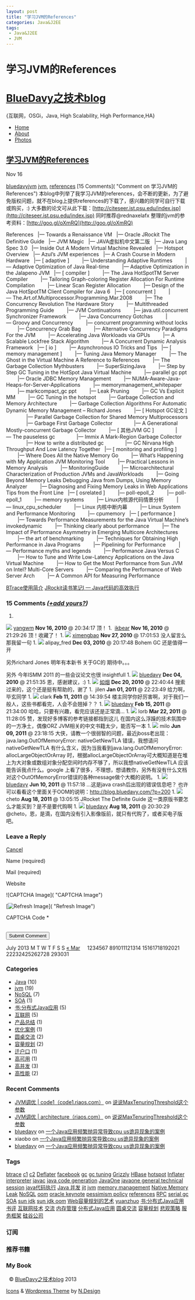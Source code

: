 ```yaml
---
layout: post
title: "学习JVM的References"
categories: Java&J2EE
tags: 
 - Java&J2EE
 - JVM
--- 
```


# 学习JVM的References

# [BlueDavy之技术blog](https://blog.bluedavy.com/)

{互联网，OSGi，Java, High Scalability, High Performance,HA}

* [Home](https://blog.bluedavy.com/)
* [About](https://blog.bluedavy.com/?page_id=2)
* [Photos](https://blog.bluedavy.com/?page_id=81)

## [学习JVM的References](https://blog.bluedavy.com/?p=187 "学习JVM的References")

Nov 16

[bluedavy](http://bluedavy.com/ "Visit bluedavy’s website")[jvm](https://blog.bluedavy.com/?cat=13 "View all posts in jvm") [jvm](https://blog.bluedavy.com/?tag=jvm), [references](https://blog.bluedavy.com/?tag=references) [15 Comments]( "Comment on 学习JVM的References")
本blog中列举了我学习JVM的references，会不断的更新，为了避免版权问题，就不在blog上提供references的下载了，感兴趣的同学可自行下载或购买，:)
大多数的论文可从此下载：[http://citeseer.ist.psu.edu/index.jsp](http://citeseer.ist.psu.edu/index.jsp)
同时推荐@rednaxelafx 整理的jvm的参考资料：[http://goo.gl/oXmRQ](http://goo.gl/oXmRQ)

References
  |— Towards a Renaissance VM
  |— Oracle JRockit The Definitive Guide
  |— JVM Magic
  |— JAVA虚拟机中文第二版
  |— Java Lang Spec 3.0
  |— Inside Out A Modern Virtual Machine Revealed
  |— Hotspot Overview
  |— Azul’s JVM experiences
  |— A Crash Course in Modern Hardware
  |— [ adaptive ]
        |— Understanding Adaptive Runtimes
        |— Adaptive Optimization of Java Real-time
        |— Adaptive Optimization in the Jalapeno JVM
  |— [ compiler ]
        |— The Java HotSpotTM Server Compiler
        |— Tailoring Graph-coloring Register Allocation For Runtime Compilation
        |— Linear Scan Register Allocation
        |— Design of the Java HotSpotTM Client Compiler for Java 6
  |— [ concurrent ]
        |— The.Art.of.Multiprocessor.Programming.Mar.2008
        |— The Concurrency Revolution The Hardware Story
        |— Multithreaded Programming Guide
        |— JVM Continuations
        |— java.util.concurrent Synchronizer Framework
        |— Java Concurrency Gotchas
        |— Groovy and Concurrency
        |— concurrent programming without locks
        |— Concurrency Grab Bag
        |— Alternative Concurrency Paradigms For the JVM
        |— Accelerating Java Workloads via GPUs
        |— A Scalable Lockfree Stack Algorithm
        |— A Concurrent Dynamic Analysis Framework
  |— [ io ]
        |— Asynchronous IO Tricks and Tips
  |— [ memory management ]
        |— Tuning Java Memory Manager
        |— The Ghost in the Virtual Machine A Reference to References
        |— The Garbage Collection Mythbusters
        |— SuperSizingJava
        |— Step by Step GC Tuning in the HotSpot Java Virtual Machine
        |— parallel gc ppt
        |— Oracle JDBC Memory Management
        |— NUMA-Aware-Java-Heaps-for-Server-Applications
        |— memorymanagement_whitepaper
        |— markcompact_gc ppt
        |— Leak Pruning
        |— GC Vs Explicit MM
        |— GC Tuning in the hotspot
        |— Garbage Collection and Memory Architecture
        |— Garbage Collection Algorithms For Automatic Dynamic Memory Management – Richard Jones
        |— [ Hotspot GC论文 ]
              |— Parallel Garbage Collection for Shared Memory Multiprocessors
              |— Garbage First Garbage Collector
              |— A Generational Mostly-concurrent Garbage Collector
        |— [ 其他JVM GC ]
              |— The pauseless gc
              |— Immix A Mark-Region Garbage Collector
              |— How to write a distributed gc
              |— GC Nirvana High Throughput And Low Latency Together
  |— [ monitoring and profiling ]
        |— Where Does All the Native Memory Go
        |— What’s Happening with My Application JVM Monitoring Tool
        |— Practical Lessons in Memory Analysis
        |— MonitoringGuide
        |— Microarchitectural Characterization of Production JVMs and JavaWorkloads
        |— Going Beyond Memory Leaks Debugging Java from Dumps, Using Memory Analyzer
        |— Diagnosing and Fixing Memory Leaks in Web Applications Tips from the Front Line
  |— [ osrelated ]
        |— poll-epoll_2
        |— poll-epoll_1
        |— memory systems
        |— Linux内核源代码情景分析
        |— linux_cpu_scheduler
        |— Linux 内核中断内幕
        |— Linux System and Performance Monitoring
        |— cpumemory
  |— [ performance ]
        |— Towards Performance Measurements for the Java Virtual Machine’s invokedynamic
        |— Thinking clearly about performance
        |— The Impact of Performance Asymmetry in Emerging Multicore Architectures
        |— the art of benchmarking
        |— Techniques for Obtaining High Performance in Java Programs
        |— Pipelining for Performance
        |— Performance myths and legends
        |— Performance Java Versus C
        |— How to Tune and Write Low-Latency Applications on the Java Virtual Machine
        |— How to Get the Most Performance from Sun JVM on Intel? Multi-Core Servers
        |— Comparing the Performance of Web Server Arch
        |— A Common API for Measuring Performance

[BTrace使用简介](https://blog.bluedavy.com/?p=185) [JRockit读书笔记I — Java代码的高效执行](https://blog.bluedavy.com/?p=198)

### 15 Comments *([+add yours?]())*

1. 
![](https://secure.gravatar.com/avatar/e7a7df93e0364af10fd5bd942fd81f56?s=48&d=<path_to_url>&r=G) [yangwm](http://blog.csdn.net/yang_net)
**Nov 16, 2010** @ 20:34:17
顶！
1. 
![]() [ikbear](http://www.helishi.net/)
**Nov 16, 2010** @ 21:29:26
顶！收藏了！
1. 
![](https://secure.gravatar.com/avatar/37e14c958f24c5d75fb4dd926c175629?s=48&d=<path_to_url>&r=G) [ximengbao](http://www.ximengbao365.info/)
**Nov 27, 2010** @ 17:01:53
没人留言么 那我留一句
1. 
![](https://secure.gravatar.com/avatar/d2b47d707d59207554e65aa3d3f83d18?s=48&d=<path_to_url>&r=G) alipay_fred
**Dec 03, 2010** @ 20:17:48
Bohem GC 还是值得一开

另外richard Jones 明年有本新书 关于GC的 期待中。。。

另外 今年ISMM 2011 的一些会议论文也很 insightfull
1. 
![](https://secure.gravatar.com/avatar/5267242305332fe1affd9c4788191e1d?s=48&d=<path_to_url>&r=G) [bluedavy](http://bluedavy.com/)
**Dec 04, 2010** @ 21:51:35
恩，感谢建议，:)
1. 
![](https://secure.gravatar.com/avatar/3a190f857aef4c178e77fd9c499ba648?s=48&d=<path_to_url>&r=G) [如烟](http://www.ruyan.info/)
**Dec 20, 2010** @ 22:40:44
搜索过来的，这个还是挺有帮助的，谢了
1. 
![]() jilen
**Jan 01, 2011** @ 22:23:49
给力啊，毕玄同学
1. 
![](https://secure.gravatar.com/avatar/5e07c82e4b00ec8fa41e753e43b90d97?s=48&d=<path_to_url>&r=G) clark
**Feb 11, 2011** @ 14:39:54
楼主同学你好厉害啊，对于我们一般人，这些书都看完，人会不会翘掉？？
1. 
![](https://secure.gravatar.com/avatar/5267242305332fe1affd9c4788191e1d?s=48&d=<path_to_url>&r=G) [bluedavy](http://bluedavy.com/)
**Feb 15, 2011** @ 21:34:00
哈哈，只要有兴趣，看完应该还是正常滴…
1. 
![](https://secure.gravatar.com/avatar/d7159b92ad12edacca5f2a922957ec17?s=48&d=<path_to_url>&r=G) lorb
**Mar 22, 2011** @ 11:28:05
赞，发现好多博客的参考链接都指到这儿
在国内这么浮躁的技术氛围中的一方净土，偶像ORZ
JVM相关的中文书籍太少，能否写一本
1. 
![](https://secure.gravatar.com/avatar/aca8bd25b6ab38864dc63502766e357f?s=48&d=<path_to_url>&r=G) milo
**Jun 09, 2011** @ 23:18:15
大侠，请教一个很弱智的问题，最近jboss老出现：java.lang.OutOfMemoryError: nativeGetNewTLA 错误，我想请问 nativeGetNewTLA 有什么含义，因为当我看到java.lang.OutOfMemoryError: allocLargeObjectOrArray 时，根据allocLargeObjectOrArray可大概知道是在堆上为大对象或数组对象分配空间时内存不够了，所以我想nativeGetNewTLA 应该能告诉我点什么。google 上看了很多，不理想，想请教你，另外有没有什么文档对这个OutOfMemoryError错误的各种message做个大概的说明。
1. 
![](https://secure.gravatar.com/avatar/5267242305332fe1affd9c4788191e1d?s=48&d=<path_to_url>&r=G) [bluedavy](http://bluedavy.com/)
**Jun 10, 2011** @ 11:57:18
…这是java crash后出现的错误信息吧？
也许可以看看这个里面关于OOM的说明：http://blog.bluedavy.com/?p=200
1. 
![](https://secure.gravatar.com/avatar/54e62b72074a55e9e404bfabb9217386?s=48&d=<path_to_url>&r=G) cheto
**Aug 18, 2011** @ 13:05:15
JRocket The Definite Guide 这一类原版书要怎么才能买到？是不是要代购啊
1. 
![](https://secure.gravatar.com/avatar/5267242305332fe1affd9c4788191e1d?s=48&d=<path_to_url>&r=G) [bluedavy](http://bluedavy.com/)
**Aug 18, 2011** @ 20:30:29
@cheto，恩，是滴，在国内没有引入影像版前，就只有代购了，或者买电子版吧。
### Leave a Reply

[Cancel]()

Name (required)

Mail (required)

Website

![CAPTCHA Image]( "CAPTCHA Image")

[![Refresh Image]()]( "Refresh Image")

CAPTCHA Code *

<style type='text/css'>#submit {display:none;}</style><br /> <input name="submit" type="submit" id="submit-alt" tabindex="6" value="Submit Comment" />

July 2013 M T W T F S S [« Mar](https://blog.bluedavy.com/?m=201303 "View posts for March 2013")     1234567 891011121314 15161718192021 22232425262728 293031  

### Categories

* [Java](https://blog.bluedavy.com/?cat=63 "View all posts filed under Java") (10)
* [jvm](https://blog.bluedavy.com/?cat=13 "View all posts filed under jvm") (19)
* [NoSQL](https://blog.bluedavy.com/?cat=56 "View all posts filed under NoSQL") (7)
* [SOA](https://blog.bluedavy.com/?cat=4 "View all posts filed under SOA") (1)
* [书:分布式Java应用](https://blog.bluedavy.com/?cat=11 "关于《分布式Java应用：基础与实践》书部分章节的公开、书内容的纠错以及补充完善。") (5)
* [互联网](https://blog.bluedavy.com/?cat=6 "View all posts filed under 互联网") (5)
* [产品总结](https://blog.bluedavy.com/?cat=46 "View all posts filed under 产品总结") (1)
* [优化案例](https://blog.bluedavy.com/?cat=18 "View all posts filed under 优化案例") (1)
* [圆桌交流](https://blog.bluedavy.com/?cat=12 "View all posts filed under 圆桌交流") (2)
* [容量规划](https://blog.bluedavy.com/?cat=8 "View all posts filed under 容量规划") (2)
* [迁户口](https://blog.bluedavy.com/?cat=97 "View all posts filed under 迁户口") (1)
* [高可用](https://blog.bluedavy.com/?cat=52 "View all posts filed under 高可用") (1)
* [高并发](https://blog.bluedavy.com/?cat=3 "View all posts filed under 高并发") (3)
* [高性能](https://blog.bluedavy.com/?cat=1 "关于性能优化方面的一些东西。") (2)
### Recent Comments

* [JVM调优 | code1（code1.riaos.com）](http://code1.riaos.com/?p=5030138) on [说说MaxTenuringThreshold这个参数](https://blog.bluedavy.com/?p=70&cpage=1#comment-16520)
* [JVM调优 | architecture（riaos.com）](http://architecture1.riaos.com/?p=3063358) on [说说MaxTenuringThreshold这个参数](https://blog.bluedavy.com/?p=70&cpage=1#comment-16519)
* [bluedavy](http://bluedavy.com/) on [一个Java应用频繁抛异常导致cpu us诡异现象的案例](https://blog.bluedavy.com/?p=409&cpage=1#comment-16462)
* xiaobo on [一个Java应用频繁抛异常导致cpu us诡异现象的案例](https://blog.bluedavy.com/?p=409&cpage=1#comment-16460)
* [bluedavy](http://bluedavy.com/) on [一个Java应用频繁抛异常导致cpu us诡异现象的案例](https://blog.bluedavy.com/?p=409&cpage=1#comment-16459)

### Tags

[btrace](https://blog.bluedavy.com/?tag=btrace "2 topics") [c1](https://blog.bluedavy.com/?tag=c1 "1 topic") [c2](https://blog.bluedavy.com/?tag=c2 "1 topic") [Deflater](https://blog.bluedavy.com/?tag=deflater "1 topic") [facebook](https://blog.bluedavy.com/?tag=facebook "2 topics") [gc](https://blog.bluedavy.com/?tag=gc "4 topics") [gc tuning](https://blog.bluedavy.com/?tag=gc-tuning "2 topics") [Grizzly](https://blog.bluedavy.com/?tag=grizzly "2 topics") [HBase](https://blog.bluedavy.com/?tag=hbase "6 topics") [hotspot](https://blog.bluedavy.com/?tag=hotspot "1 topic") [Inflater](https://blog.bluedavy.com/?tag=inflater "1 topic") [interpreter](https://blog.bluedavy.com/?tag=interpreter "1 topic") [javac](https://blog.bluedavy.com/?tag=javac "1 topic") [java code generation](https://blog.bluedavy.com/?tag=java-code-generation "1 topic") [JavaOne](https://blog.bluedavy.com/?tag=javaone "4 topics") [javaone general technical session](https://blog.bluedavy.com/?tag=javaone-general-technical-session "1 topic") [java代码执行](https://blog.bluedavy.com/?tag=java%e4%bb%a3%e7%a0%81%e6%89%a7%e8%a1%8c "1 topic") [Java 并发](https://blog.bluedavy.com/?tag=java-%e5%b9%b6%e5%8f%91 "1 topic") [jit](https://blog.bluedavy.com/?tag=jit "1 topic") [jvm](https://blog.bluedavy.com/?tag=jvm "12 topics") [memory management](https://blog.bluedavy.com/?tag=memory-management "1 topic") [Native Memory Leak](https://blog.bluedavy.com/?tag=native-memory-leak "1 topic") [NoSQL](https://blog.bluedavy.com/?tag=nosql "2 topics") [oom](https://blog.bluedavy.com/?tag=oom "1 topic") [oracle keynote](https://blog.bluedavy.com/?tag=oracle-keynote "1 topic") [pessimism policy](https://blog.bluedavy.com/?tag=pessimism-policy "1 topic") [references](https://blog.bluedavy.com/?tag=references "1 topic") [RPC](https://blog.bluedavy.com/?tag=rpc "2 topics") [serial gc](https://blog.bluedavy.com/?tag=serial-gc "1 topic") [SOA](https://blog.bluedavy.com/?tag=soa "2 topics") [sun jdk](https://blog.bluedavy.com/?tag=sun-jdk "1 topic") [sun jdk oom](https://blog.bluedavy.com/?tag=sun-jdk-oom "1 topic") [Web容量规划的艺术](https://blog.bluedavy.com/?tag=web%e5%ae%b9%e9%87%8f%e8%a7%84%e5%88%92%e7%9a%84%e8%89%ba%e6%9c%af "1 topic") [yuanzhuo](https://blog.bluedavy.com/?tag=yuanzhuo "1 topic") [书:分布式Java应用](https://blog.bluedavy.com/?tag=%e4%b9%a6 "1 topic") [书评](https://blog.bluedavy.com/?tag=%e4%b9%a6%e8%af%84 "1 topic") [互联网技术](https://blog.bluedavy.com/?tag=%e4%ba%92%e8%81%94%e7%bd%91%e6%8a%80%e6%9c%af "1 topic") [交流](https://blog.bluedavy.com/?tag=%e4%ba%a4%e6%b5%81 "1 topic") [内存管理](https://blog.bluedavy.com/?tag=%e5%86%85%e5%ad%98%e7%ae%a1%e7%90%86 "1 topic") [分布式Java应用](https://blog.bluedavy.com/?tag=%e5%88%86%e5%b8%83%e5%bc%8fjava%e5%ba%94%e7%94%a8 "2 topics") [圆桌交流](https://blog.bluedavy.com/?tag=%e5%9c%86%e6%a1%8c%e4%ba%a4%e6%b5%81 "1 topic") [容量规划](https://blog.bluedavy.com/?tag=%e5%ae%b9%e9%87%8f%e8%a7%84%e5%88%92 "2 topics") [悲观策略](https://blog.bluedavy.com/?tag=%e6%82%b2%e8%a7%82%e7%ad%96%e7%95%a5 "3 topics") [服务框架](https://blog.bluedavy.com/?tag=%e6%9c%8d%e5%8a%a1%e6%a1%86%e6%9e%b6 "1 topic") [硅谷公司](https://blog.bluedavy.com/?tag=%e7%a1%85%e8%b0%b7%e5%85%ac%e5%8f%b8 "1 topic")
### 订阅

### 推荐书籍
### My Book

[![]()](http://book.douban.com/subject/4848587/ "分布式Java应用：基础与实践") [![]()](http://book.douban.com/subject/3843896/ "OSGi原理与最佳实践")
© [BlueDavy之技术blog](https://blog.bluedavy.com/) 2013

[Icons](http://icondock.com/) & [Wordpress Theme](http://www.ndesign-studio.com/wp-themes) by [N.Design](http://www.ndesign-studio.com/)
